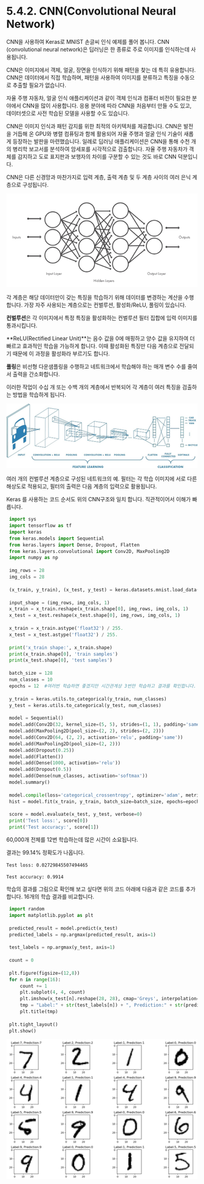 # 5.4.2. CNN(Convolutional Neural Network)

CNN을 사용하여 Keras로 MNIST 손글씨 인식 예제를 풀어 봅니다. CNN (convolutional neural network)은 딥러닝은 한 종류로 주로 이미지를 인식하는데 사용됩니다.

CNN은 이미지에서 객체, 얼굴, 장면을 인식하기 위해 패턴을 찾는 데 특히 유용합니다. CNN은 데이터에서 직접 학습하며, 패턴을 사용하여 이미지를 분류하고 특징을 수동으로 추출할 필요가 없습니다.

자율 주행 자동차, 얼굴 인식 애플리케이션과 같이 객체 인식과 컴퓨터 비전이 필요한 분야에서 CNN을 많이 사용합니다. 응용 분야에 따라 CNN을 처음부터 만들 수도 있고, 데이터셋으로 사전 학습된 모델을 사용할 수도 있습니다.

CNN은 이미지 인식과 패턴 감지를 위한 최적의 아키텍처를 제공합니다. CNN은 발전을 거듭해 온 GPU와 병렬 컴퓨팅과 함께 활용되어 자율 주행과 얼굴 인식 기술이 새롭게 등장하는 발판을 마련했습니다. 일례로 딥러닝 애플리케이션은 CNN을 통해 수천 개의 병리학 보고서를 분석하여 암세포를 시각적으로 검출합니다. 자율 주행 자동차가 객체를 감지하고 도로 표지판과 보행자의 차이를 구분할 수 있는 것도 바로 CNN 덕분입니다.

CNN은 다른 신경망과 마찬가지로 입력 계층, 출력 계층 및 두 계층 사이의 여러 은닉 계층으로 구성됩니다.

![](<../../.gitbook/assets/54201 (1).png>)

각 계층은 해당 데이터만이 갖는 특징을 학습하기 위해 데이터를 변경하는 계산을 수행합니다. 가장 자주 사용되는 계층으로는 컨벌루션, 활성화/ReLU, 풀링이 있습니다.

**컨벌루션**은 각 이미지에서 특정 특징을 활성화하는 컨벌루션 필터 집합에 입력 이미지를 통과시킵니다.

\*\*ReLU(Rectified Linear Unit)\*\*는 음수 값을 0에 매핑하고 양수 값을 유지하여 더 빠르고 효과적인 학습을 가능하게 합니다. 이때 활성화된 특징만 다음 계층으로 전달되기 때문에 이 과정을 활성화라 부르기도 합니다.

**풀링**은 비선형 다운샘플링을 수행하고 네트워크에서 학습해야 하는 매개 변수 수를 줄여서 출력을 간소화합니다.

이러한 작업이 수십 개 또는 수백 개의 계층에서 반복되어 각 계층이 여러 특징을 검출하는 방법을 학습하게 됩니다.

![](../../.gitbook/assets/54202.jpg)

여러 개의 컨벌루션 계층으로 구성된 네트워크의 예. 필터는 각 학습 이미지에 서로 다른 해상도로 적용되고, 필터의 출력은 다음 계층의 입력으로 활용됩니다.

Keras 를 사용하는 코드 순서도 위의 CNN구조와 일치 합니다. 직관적이어서 이해가 빠릅니다.

```python
 import sys
 import tensorflow as tf
 import keras
 from keras.models import Sequential
 from keras.layers import Dense, Dropout, Flatten
 from keras.layers.convolutional import Conv2D, MaxPooling2D
 import numpy as np

 img_rows = 28
 img_cols = 28

 (x_train, y_train), (x_test, y_test) = keras.datasets.mnist.load_data()

 input_shape = (img_rows, img_cols, 1)
 x_train = x_train.reshape(x_train.shape[0], img_rows, img_cols, 1)
 x_test = x_test.reshape(x_test.shape[0], img_rows, img_cols, 1)

 x_train = x_train.astype('float32') / 255.
 x_test = x_test.astype('float32') / 255.

 print('x_train shape:', x_train.shape)
 print(x_train.shape[0], 'train samples')
 print(x_test.shape[0], 'test samples')

 batch_size = 128
 num_classes = 10
 epochs = 12  #여러번 학습하면 좋겠지만 시간관계상 3번만 학습하고 결과를 확인합니다.

 y_train = keras.utils.to_categorical(y_train, num_classes)
 y_test = keras.utils.to_categorical(y_test, num_classes)

 model = Sequential()
 model.add(Conv2D(32, kernel_size=(5, 5), strides=(1, 1), padding='same', activation='relu', input_shape=input_shape))
 model.add(MaxPooling2D(pool_size=(2, 2), strides=(2, 2)))
 model.add(Conv2D(64, (2, 2), activation='relu', padding='same'))
 model.add(MaxPooling2D(pool_size=(2, 2)))
 model.add(Dropout(0.25))
 model.add(Flatten())
 model.add(Dense(1000, activation='relu'))
 model.add(Dropout(0.5))
 model.add(Dense(num_classes, activation='softmax'))
 model.summary()

 model.compile(loss='categorical_crossentropy', optimizer='adam', metrics=['accuracy'])
 hist = model.fit(x_train, y_train, batch_size=batch_size, epochs=epochs, verbose=1, validation_data=(x_test, y_test))

 score = model.evaluate(x_test, y_test, verbose=0)
 print('Test loss:', score[0])
 print('Test accuracy:', score[1])
```

60,000개 전체를 12번 학습하는데 많은 시간이 소요됩니다.

결과는 99.14% 정확도가 나옵니다.

`Test loss: 0.02729845507494465`

`Test accuracy: 0.9914`

학습의 결과를 그림으로 확인해 보고 싶다면 위의 코드 아래에 다음과 같은 코드를 추가합니다. 16개의 학습 결과를 비교합니다.

```python
 import random
 import matplotlib.pyplot as plt

 predicted_result = model.predict(x_test)
 predicted_labels = np.argmax(predicted_result, axis=1)

 test_labels = np.argmax(y_test, axis=1)

 count = 0

 plt.figure(figsize=(12,8))
 for n in range(16):
     count += 1
     plt.subplot(4, 4, count)
     plt.imshow(x_test[n].reshape(28, 28), cmap='Greys', interpolation='nearest')
     tmp = "Label:" + str(test_labels[n]) + ", Prediction:" + str(predicted_labels[n])
     plt.title(tmp)

 plt.tight_layout()
 plt.show()
```

![](<../../.gitbook/assets/54203 (2).png>)
